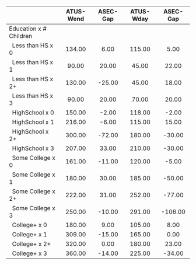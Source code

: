 
|                      |    ATUS-Wend |     ASEC-Gap |    ATUS-Wday |     ASEC-Gap |
| -------------------- | :----------: | :----------: | :----------: | :----------: |
| Education x # Children |              |              |              |              |
| &nbsp;&nbsp;Less than HS x 0 |       134.00 |         6.00 |       115.00 |         5.00 |
| &nbsp;&nbsp;Less than HS x 1 |        90.00 |        20.00 |        45.00 |        22.00 |
| &nbsp;&nbsp;Less than HS x 2+ |       130.00 |       -25.00 |        45.00 |        18.00 |
| &nbsp;&nbsp;Less than HS x 3 |        90.00 |        20.00 |        70.00 |        20.00 |
| &nbsp;&nbsp;HighSchool x 0 |       150.00 |        -2.00 |       118.00 |        -2.00 |
| &nbsp;&nbsp;HighSchool x 1 |       216.00 |        -6.00 |       115.00 |        15.00 |
| &nbsp;&nbsp;HighSchool x 2+ |       300.00 |       -72.00 |       180.00 |       -30.00 |
| &nbsp;&nbsp;HighSchool x 3 |       207.00 |        33.00 |       210.00 |       -30.00 |
| &nbsp;&nbsp;Some College x 0 |       161.00 |       -11.00 |       120.00 |        -5.00 |
| &nbsp;&nbsp;Some College x 1 |       180.00 |        30.00 |       185.00 |       -50.00 |
| &nbsp;&nbsp;Some College x 2+ |       222.00 |        31.00 |       252.00 |       -77.00 |
| &nbsp;&nbsp;Some College x 3 |       250.00 |       -10.00 |       291.00 |      -106.00 |
| &nbsp;&nbsp;College+ x 0 |       180.00 |         9.00 |       105.00 |         8.00 |
| &nbsp;&nbsp;College+ x 1 |       309.00 |       -15.00 |       165.00 |         0.00 |
| &nbsp;&nbsp;College+ x 2+ |       320.00 |         0.00 |       180.00 |        23.00 |
| &nbsp;&nbsp;College+ x 3 |       360.00 |       -14.00 |       225.00 |       -34.00 |

